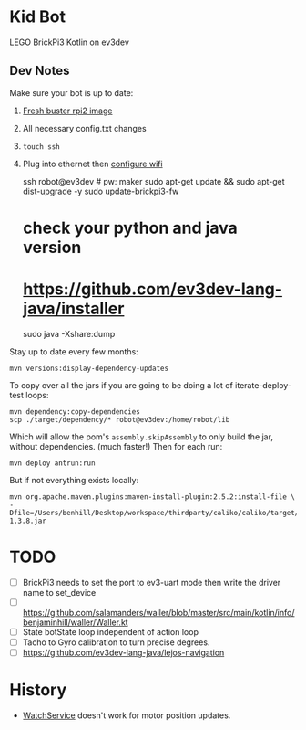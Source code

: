# Kid Bot
LEGO BrickPi3 Kotlin on ev3dev

## Dev Notes

Make sure your bot is up to date:
    
1. [Fresh buster rpi2 image](https://oss.jfrog.org/list/oss-snapshot-local/org/ev3dev/brickstrap/)
2. All necessary config.txt changes
3. `touch ssh`
4. Plug into ethernet then [configure wifi](https://www.ev3dev.org/docs/tutorials/setting-up-wifi-using-the-command-line/)


    ssh robot@ev3dev  # pw: maker
    sudo apt-get update && sudo apt-get dist-upgrade -y
    sudo update-brickpi3-fw
    # check your python and java version
    # https://github.com/ev3dev-lang-java/installer
    sudo java -Xshare:dump
    
Stay up to date every few months:

    mvn versions:display-dependency-updates
    
To copy over all the jars if you are going to be doing a lot of iterate-deploy-test loops:   
 
    mvn dependency:copy-dependencies
    scp ./target/dependency/* robot@ev3dev:/home/robot/lib

Which will allow the pom's `assembly.skipAssembly` to only build the jar, without dependencies. (much faster!)
Then for each run:

    mvn deploy antrun:run
    
    
But if not everything exists locally:

    mvn org.apache.maven.plugins:maven-install-plugin:2.5.2:install-file \
    -Dfile=/Users/benhill/Desktop/workspace/thirdparty/caliko/caliko/target/caliko-1.3.8.jar

# TODO

-[ ] BrickPi3 needs to set the port to ev3-uart mode then write the driver name to set_device
-[ ] https://github.com/salamanders/waller/blob/master/src/main/kotlin/info/benjaminhill/waller/Waller.kt
-[ ] State botState loop independent of action loop
-[ ] Tacho to Gyro calibration to turn precise degrees.
-[ ] https://github.com/ev3dev-lang-java/lejos-navigation

# History

* [WatchService](https://docs.oracle.com/javase/7/docs/api/java/nio/file/WatchService.html#poll()) 
doesn't work for motor position updates.